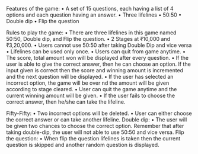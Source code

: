 Features of the game:
•	A set of 15 questions, each having a list of 4 options and each question having an answer.
•	Three lifelines
•	50:50
•	Double dip
•	Flip the question

Rules to play the game:
•	There are three lifelines in this game named 50:50, Double dip, and Flip the question.
•	2 Stages at ₹10,000 and ₹3,20,000.
•	Users cannot use 50:50 after taking Double Dip and vice versa
•	Lifelines can be used only once.
•	Users can quit from game anytime.
•	The score, total amount won will be displayed after every question.
•	If the user is able to give the correct answer, then he can choose an option. If the input given is correct then the score and winning amount is incremented and the next question will be displayed.
•	If the user has selected an incorrect option, the game will be over nd the amount will be given according to stage cleared.
•	User can quit the game anytime and the current winning amount will be given.
•	If the user fails to choose the correct answer, then he/she can take the lifeline.

Fifty-Fifty:
•	Two incorrect options will be deleted.
•	User can either choose the correct answer or can take another lifeline.
Double dip:
•	The user will be given two chances to choose the correct option. Remember that after taking double-dip, the user will not able to use 50:50 and vice versa. 
Flip the question:
•	When flip the question lifelines is taken then the current question is skipped and another random question is displayed.
